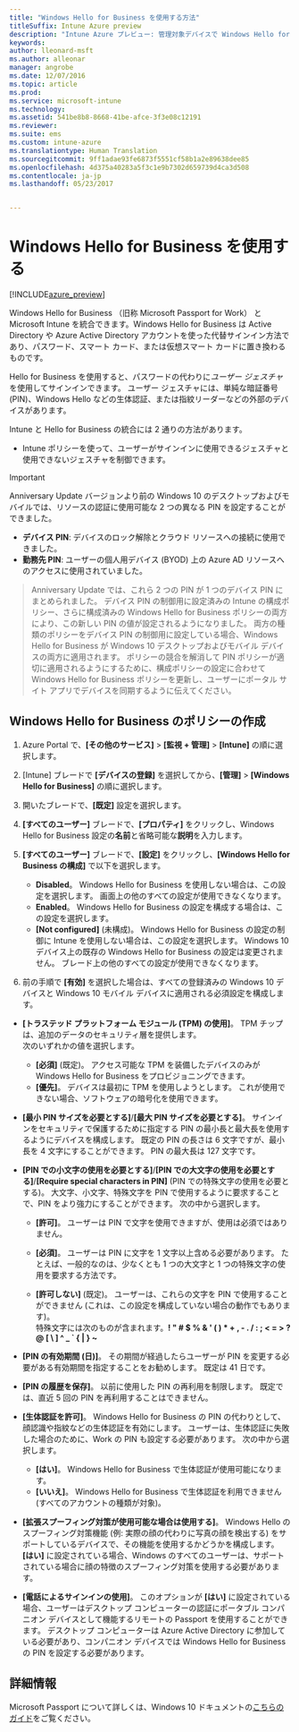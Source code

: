 ```yaml
---
title: "Windows Hello for Business を使用する方法"
titleSuffix: Intune Azure preview
description: "Intune Azure プレビュー: 管理対象デバイスで Windows Hello for Business の使用を制御するためのポリシーを作成する方法について説明します。"
keywords: 
author: lleonard-msft
ms.author: alleonar
manager: angrobe
ms.date: 12/07/2016
ms.topic: article
ms.prod: 
ms.service: microsoft-intune
ms.technology: 
ms.assetid: 541be8b8-8668-41be-afce-3f3e08c12191
ms.reviewer: 
ms.suite: ems
ms.custom: intune-azure
ms.translationtype: Human Translation
ms.sourcegitcommit: 9ff1adae93fe6873f5551cf58b1a2e89638dee85
ms.openlocfilehash: 4d375a40283a5f3c1e9b7302d659739d4ca3d508
ms.contentlocale: ja-jp
ms.lasthandoff: 05/23/2017


---
```


# <a name="use-windows-hello-for-business"></a>Windows Hello for Business を使用する


[!INCLUDE[azure_preview](./includes/azure_preview.md)]

Windows Hello for Business （旧称 Microsoft Passport for Work） と Microsoft Intune を統合できます。Windows Hello for Business は Active Directory や Azure Active Directory アカウントを使った代替サインイン方法であり、パスワード、スマート カード、または仮想スマート カードに置き換わるものです。

Hello for Business を使用すると、パスワードの代わりに*ユーザー ジェスチャ*を使用してサインインできます。 ユーザー ジェスチャには、単純な暗証番号 (PIN)、Windows Hello などの生体認証、または指紋リーダーなどの外部のデバイスがあります。

Intune と Hello for Business の統合には 2 通りの方法があります。

-   Intune ポリシーを使って、ユーザーがサインインに使用できるジェスチャと使用できないジェスチャを制御できます。

<!--- -   You can store authentication certificates in the Windows Hello for Business key storage provider (KSP). For more information, see [Secure resource access with certificate profiles in Microsoft Intune](secure-resource-access-with-certificate-profiles.md). --->

> [!IMPORTANT]
> Anniversary Update バージョンより前の Windows 10 のデスクトップおよびモバイルでは、リソースの認証に使用可能な 2 つの異なる PIN を設定することができました。
- **デバイス PIN**: デバイスのロック解除とクラウド リソースへの接続に使用できました。
- **勤務先 PIN**: ユーザーの個人用デバイス (BYOD) 上の Azure AD リソースへのアクセスに使用されていました。

>Anniversary Update では、これら 2 つの PIN が 1 つのデバイス PIN にまとめられました。
デバイス PIN の制御用に設定済みの Intune の構成ポリシー、さらに構成済みの Windows Hello for Business ポリシーの両方により、この新しい PIN の値が設定されるようになりました。
両方の種類のポリシーをデバイス PIN の制御用に設定している場合、Windows Hello for Business が Windows 10 デスクトップおよびモバイル デバイスの両方に適用されます。
ポリシーの競合を解消して PIN ポリシーが適切に適用されるようにするために、構成ポリシーの設定に合わせて Windows Hello for Business ポリシーを更新し、ユーザーにポータル サイト アプリでデバイスを同期するように伝えてください。



## <a name="create-a-windows-hello-for-business-policy"></a>Windows Hello for Business のポリシーの作成

1.  Azure Portal で、**[その他のサービス]** > **[監視 + 管理]** > **[Intune]** の順に選択します。

2.  [Intune] ブレードで **[デバイスの登録]** を選択してから、**[管理]** > **[Windows Hello for Business]** の順に選択します。

3.  開いたブレードで、**[既定]** 設定を選択します。

4.  **[すべてのユーザー]** ブレードで、**[プロパティ]** をクリックし、Windows Hello for Business 設定の**名前**と省略可能な**説明**を入力します。

5. **[すべてのユーザー]** ブレードで、**[設定]** をクリックし、**[Windows Hello for Business の構成]** で以下を選択します。

    - **Disabled**。 Windows Hello for Business を使用しない場合は、この設定を選択します。 画面上の他のすべての設定が使用できなくなります。
    - **Enabled**。 Windows Hello for Business の設定を構成する場合は、この設定を選択します。
    - **[Not configured]** (未構成)。 Windows Hello for Business の設定の制御に Intune を使用しない場合は、この設定を選択します。 Windows 10 デバイス上の既存の Windows Hello for Business の設定は変更されません。 ブレード上の他のすべての設定が使用できなくなります。

6.  前の手順で **[有効]** を選択した場合は、すべての登録済みの Windows 10 デバイスと Windows 10 モバイル デバイスに適用される必須設定を構成します。

 - **[トラステッド プラットフォーム モジュール (TPM) の使用]**。 TPM チップは、追加のデータのセキュリティ層を提供します。<br>次のいずれかの値を選択します。

     - **[必須]** (既定)。 アクセス可能な TPM を装備したデバイスのみが Windows Hello for Business をプロビジョニングできます。
     - **[優先]**。 デバイスは最初に TPM を使用しようとします。 これが使用できない場合、ソフトウェアの暗号化を使用できます。

 - **[最小 PIN サイズを必要とする]**/**[最大 PIN サイズを必要とする]**。 サインインをセキュリティで保護するために指定する PIN の最小長と最大長を使用するようにデバイスを構成します。 既定の PIN の長さは 6 文字ですが、最小長を 4 文字にすることができます。 PIN の最大長は 127 文字です。

 - **[PIN での小文字の使用を必要とする]**/**[PIN での大文字の使用を必要とする]**/**[Require special characters in PIN]** (PIN での特殊文字の使用を必要とする)。 大文字、小文字、特殊文字を PIN で使用するように要求することで、PIN をより強力にすることができます。 次の中から選択します。

     - **[許可]**。 ユーザーは PIN で文字を使用できますが、使用は必須ではありません。
    
     - **[必須]**。 ユーザーは PIN に文字を 1 文字以上含める必要があります。 たとえば、一般的なのは、少なくとも 1 つの大文字と 1 つの特殊文字の使用を要求する方法です。

     - **[許可しない]** (既定)。 ユーザーは、これらの文字を PIN で使用することができません  (これは、この設定を構成していない場合の動作でもあります)。<br>特殊文字には次のものが含まれます。**! " # $ % &amp; ' ( ) &#42; + , - . / : ; &lt; = &gt; ? @ [ \ ] ^ _ &#96; { &#124; } ~**

 - **[PIN の有効期間 (日)]**。 その期間が経過したらユーザーが PIN を変更する必要がある有効期間を指定することをお勧めします。 既定は 41 日です。

 - **[PIN の履歴を保存]**。 以前に使用した PIN の再利用を制限します。 既定では、直近 5 回の PIN を再利用することはできません。

 - **[生体認証を許可]**。 Windows Hello for Business の PIN の代わりとして、顔認識や指紋などの生体認証を有効にします。 ユーザーは、生体認証に失敗した場合のために、Work の PIN も設定する必要があります。 次の中から選択します。

     - **[はい]**。 Windows Hello for Business で生体認証が使用可能になります。
     - **[いいえ]**。 Windows Hello for Business で生体認証を利用できません (すべてのアカウントの種類が対象)。

 - **[拡張スプーフィング対策が使用可能な場合は使用する]**。 Windows Hello のスプーフィング対策機能 (例: 実際の顔の代わりに写真の顔を検出する) をサポートしているデバイスで、その機能を使用するかどうかを構成します。<br>**[はい]** に設定されている場合、Windows のすべてのユーザーは、サポートされている場合に顔の特徴のスプーフィング対策を使用する必要があります。

 - **[電話によるサインインの使用]**。 このオプションが **[はい]** に設定されている場合、ユーザーはデスクトップ コンピューターの認証にポータブル コンパニオン デバイスとして機能するリモートの Passport を使用することができます。 デスクトップ コンピューターは Azure Active Directory に参加している必要があり、コンパニオン デバイスでは Windows Hello for Business の PIN を設定する必要があります。


## <a name="further-information"></a>詳細情報
Microsoft Passport について詳しくは、Windows 10 ドキュメントの[こちらのガイド](https://technet.microsoft.com/library/mt589441.aspx)をご覧ください。

